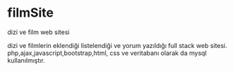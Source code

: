 # filmSite
 dizi ve film web sitesi
 
 dizi ve filmlerin eklendiği listelendiği ve yorum yazıldığı full stack web sitesi.
 php,ajax,javascript,bootstrap,html, css ve veritabanı olarak da mysql kullanılmıştır.
